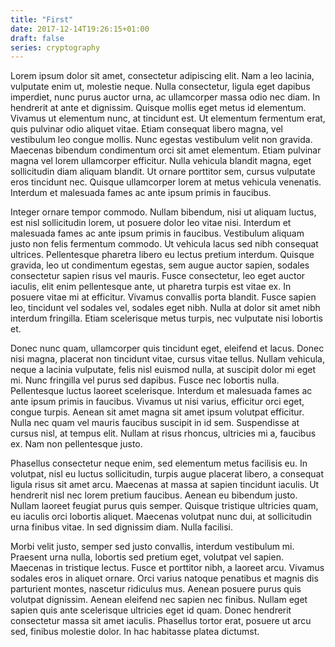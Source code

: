 ```yaml
---
title: "First"
date: 2017-12-14T19:26:15+01:00
draft: false
series: cryptography
---
```

Lorem ipsum dolor sit amet, consectetur adipiscing elit. Nam a leo lacinia,
vulputate enim ut, molestie neque. Nulla consectetur, ligula eget dapibus
imperdiet, nunc purus auctor urna, ac ullamcorper massa odio nec diam. In
hendrerit at ante et dignissim. Quisque mollis eget metus id elementum. Vivamus
ut elementum nunc, at tincidunt est. Ut elementum fermentum erat, quis pulvinar
odio aliquet vitae. Etiam consequat libero magna, vel vestibulum leo congue
mollis. Nunc egestas vestibulum velit non gravida. Maecenas bibendum condimentum
orci sit amet elementum. Etiam pulvinar magna vel lorem ullamcorper efficitur.
Nulla vehicula blandit magna, eget sollicitudin diam aliquam blandit. Ut ornare
porttitor sem, cursus vulputate eros tincidunt nec. Quisque ullamcorper lorem at
metus vehicula venenatis. Interdum et malesuada fames ac ante ipsum primis in
faucibus.

Integer ornare tempor commodo. Nullam bibendum, nisi ut aliquam luctus, est nisl
sollicitudin lorem, ut posuere dolor leo vitae nisi. Interdum et malesuada fames
ac ante ipsum primis in faucibus. Vestibulum aliquam justo non felis fermentum
commodo. Ut vehicula lacus sed nibh consequat ultrices. Pellentesque pharetra
libero eu lectus pretium interdum. Quisque gravida, leo ut condimentum egestas,
sem augue auctor sapien, sodales consectetur sapien risus vel mauris. Fusce
consectetur, leo eget auctor iaculis, elit enim pellentesque ante, ut pharetra
turpis est vitae ex. In posuere vitae mi at efficitur. Vivamus convallis porta
blandit. Fusce sapien leo, tincidunt vel sodales vel, sodales eget nibh. Nulla
at dolor sit amet nibh interdum fringilla. Etiam scelerisque metus turpis, nec
vulputate nisi lobortis et.

Donec nunc quam, ullamcorper quis tincidunt eget, eleifend et lacus. Donec nisi
magna, placerat non tincidunt vitae, cursus vitae tellus. Nullam vehicula, neque
a lacinia vulputate, felis nisl euismod nulla, at suscipit dolor mi eget mi.
Nunc fringilla vel purus sed dapibus. Fusce nec lobortis nulla. Pellentesque
luctus laoreet scelerisque. Interdum et malesuada fames ac ante ipsum primis in
faucibus. Vivamus ut nisi varius, efficitur orci eget, congue turpis. Aenean sit
amet magna sit amet ipsum volutpat efficitur. Nulla nec quam vel mauris faucibus
suscipit in id sem. Suspendisse at cursus nisl, at tempus elit. Nullam at risus
rhoncus, ultricies mi a, faucibus ex. Nam non pellentesque justo.

Phasellus consectetur neque enim, sed elementum metus facilisis eu. In volutpat,
nisl eu luctus sollicitudin, turpis augue placerat libero, a consequat ligula
risus sit amet arcu. Maecenas at massa at sapien tincidunt iaculis. Ut hendrerit
nisl nec lorem pretium faucibus. Aenean eu bibendum justo. Nullam laoreet
feugiat purus quis semper. Quisque tristique ultricies quam, eu iaculis orci
lobortis aliquet. Maecenas volutpat nunc dui, at sollicitudin urna finibus
vitae. In sed dignissim diam. Nulla facilisi.

Morbi velit justo, semper sed justo convallis, interdum vestibulum mi. Praesent
urna nulla, lobortis sed pretium eget, volutpat vel sapien. Maecenas in
tristique lectus. Fusce et porttitor nibh, a laoreet arcu. Vivamus sodales eros
in aliquet ornare. Orci varius natoque penatibus et magnis dis parturient
montes, nascetur ridiculus mus. Aenean posuere purus quis volutpat dignissim.
Aenean eleifend nec sapien nec finibus. Nullam eget sapien quis ante scelerisque
ultricies eget id quam. Donec hendrerit consectetur massa sit amet iaculis.
Phasellus tortor erat, posuere ut arcu sed, finibus molestie dolor. In hac
habitasse platea dictumst.
